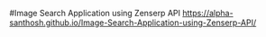 #Image Search Application using Zenserp API
https://alpha-santhosh.github.io/Image-Search-Application-using-Zenserp-API/
